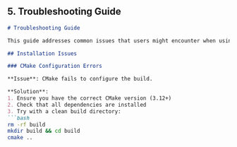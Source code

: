 
## 5. Troubleshooting Guide

```markdown
# Troubleshooting Guide

This guide addresses common issues that users might encounter when using the Live Strategy Backtester.

## Installation Issues

### CMake Configuration Errors

**Issue**: CMake fails to configure the build.

**Solution**:
1. Ensure you have the correct CMake version (3.12+)
2. Check that all dependencies are installed
3. Try with a clean build directory:
```bash
rm -rf build
mkdir build && cd build
cmake ..